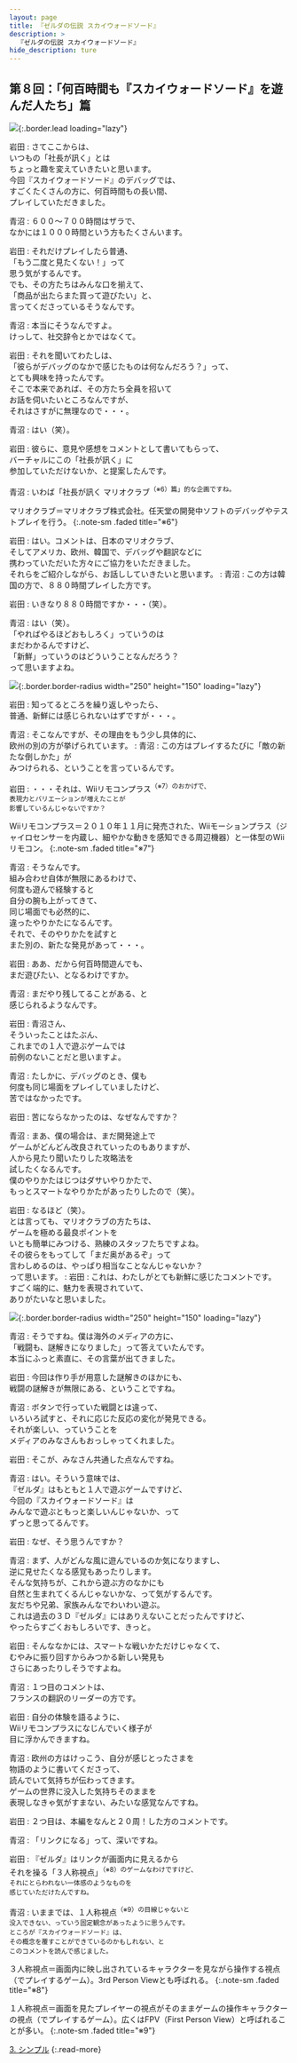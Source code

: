 ```yaml
---
layout: page
title: 『ゼルダの伝説 スカイウォードソード』
description: >
  『ゼルダの伝説 スカイウォードソード』
hide_description: ture
---
```


## 第８回：「何百時間も『スカイウォードソード』を遊んだ人たち」篇

![](/interviews/jp/wii/souj/vol8/img/mainvisual2.jpg){:.border.lead loading="lazy"}

岩田
: さてここからは、<br>いつもの「社長が訊く」とは<br>ちょっと趣を変えていきたいと思います。<br>今回『スカイウォードソード』のデバッグでは、<br>すごくたくさんの方に、何百時間もの長い間、<br>プレイしていただきました。

青沼
: ６００〜７００時間はザラで、<br>なかには１０００時間という方もたくさんいます。

岩田
: それだけプレイしたら普通、<br>「もう二度と見たくない！」って<br>思う気がするんです。<br>でも、その方たちはみんな口を揃えて、<br>「商品が出たらまた買って遊びたい」と、<br>言ってくださっているそうなんです。

青沼
: 本当にそうなんですよ。<br>けっして、社交辞令とかではなくて。

岩田
: それを聞いてわたしは、<br>「彼らがデバッグのなかで感じたものは何なんだろう？」って、<br>とても興味を持ったんです。<br>そこで本来であれば、その方たち全員を招いて<br>お話を伺いたいところなんですが、<br>それはさすがに無理なので・・・。

青沼
: はい（笑）。

岩田
: 彼らに、意見や感想をコメントとして書いてもらって、<br>バーチャルにこの「社長が訊く」に<br>参加していただけないか、と提案したんです。

青沼
: いわば「社長が訊く マリオクラブ<SUP>（※6）篇」的な企画ですね。

マリオクラブ＝マリオクラブ株式会社。任天堂の開発中ソフトのデバッグやテストプレイを行う。
{:.note-sm .faded title="※6"}

岩田
: はい。コメントは、日本のマリオクラブ、<br>そしてアメリカ、欧州、韓国で、デバッグや翻訳などに<br>携わっていただいた方々にご協力をいただきました。<br>それらをご紹介しながら、お話ししていきたいと思います。
: 青沼
: この方は韓国の方で、８８０時間プレイした方です。

岩田
: いきなり８８０時間ですか・・・（笑）。

青沼
: はい（笑）。<br>「やればやるほどおもしろく」っていうのは<br>まだわかるんですけど、<br>「新鮮」っていうのはどういうことなんだろう？<br>って思いますよね。

![](/interviews/jp/wii/souj/vol8/img/photo3.jpg){:.border.border-radius width="250" height="150" loading="lazy"}

岩田
: 知ってるところを繰り返しやったら、<br>普通、新鮮には感じられないはずですが・・・。

青沼
: そこなんですが、その理由をもう少し具体的に、<br>欧州の別の方が挙げられています。
: 青沼
: この方はプレイするたびに「敵の新たな倒しかた」が<br>みつけられる、ということを言っているんです。

岩田
: ・・・それは、Wiiリモコンプラス<SUP>（※7）のおかげで、<br>表現力とバリエーションが増えたことが<br>影響しているんじゃないですか？

Wiiリモコンプラス＝２０１０年１１月に発売された、Wiiモーションプラス（ジャイロセンサーを内蔵し、細やかな動きを感知できる周辺機器）と一体型のWiiリモコン。
{:.note-sm .faded title="※7"}

青沼
: そうなんです。<br>組み合わせ自体が無限にあるわけで、<br>何度も遊んで経験すると<br>自分の腕も上がってきて、<br>同じ場面でも必然的に、<br>違ったやりかたになるんです。<br>それで、そのやりかたを試すと<br>また別の、新たな発見があって・・・。

岩田
: ああ、だから何百時間遊んでも、<br>まだ遊びたい、となるわけですか。

青沼
: まだやり残してることがある、と<br>感じられるようなんです。

岩田
: 青沼さん、<br>そういったことはたぶん、<br>これまでの１人で遊ぶゲームでは<br>前例のないことだと思いますよ。

青沼
: たしかに、デバッグのとき、僕も<br>何度も同じ場面をプレイしていましたけど、<br>苦ではなかったです。

岩田
: 苦にならなかったのは、なぜなんですか？

青沼
: まあ、僕の場合は、まだ開発途上で<br>ゲームがどんどん改良されていったのもありますが、<br>人から見たり聞いたりした攻略法を<br>試したくなるんです。<br>僕のやりかたはじつはダサいやりかたで、<br>もっとスマートなやりかたがあったりしたので（笑）。

岩田
: なるほど（笑）。<br>とは言っても、マリオクラブの方たちは、<br>ゲームを極める最良ポイントを<br>いとも簡単にみつける、熟練のスタッフたちですよね。<br>その彼らをもってして「まだ奥があるぞ」って<br>言わしめるのは、やっぱり相当なことなんじゃないか？<br>って思います。
: 岩田
: これは、わたしがとても新鮮に感じたコメントです。<br>すごく端的に、魅力を表現されていて、<br>ありがたいなと思いました。

![](/interviews/jp/wii/souj/vol8/img/photo4.jpg){:.border.border-radius width="250" height="150" loading="lazy"}

青沼
: そうですね。僕は海外のメディアの方に、<br>「戦闘も、謎解きになりました」って答えていたんです。<br>本当にふっと素直に、その言葉が出てきました。

岩田
: 今回は作り手が用意した謎解きのほかにも、<br>戦闘の謎解きが無限にある、ということですね。

青沼
: ボタンで行っていた戦闘とは違って、<br>いろいろ試すと、それに応じた反応の変化が発見できる。<br>それが楽しい、っていうことを<br>メディアのみなさんもおっしゃってくれました。

岩田
: そこが、みなさん共通した点なんですね。

青沼
: はい。そういう意味では、<br>『ゼルダ』はもともと１人で遊ぶゲームですけど、<br>今回の『スカイウォードソード』は<br>みんなで遊ぶともっと楽しいんじゃないか、って<br>ずっと思ってるんです。

岩田
: なぜ、そう思うんですか？

青沼
: まず、人がどんな風に遊んでいるのか気になりますし、<br>逆に見せたくなる感覚もあったりします。<br>そんな気持ちが、これから遊ぶ方のなかにも<br>自然と生まれてくるんじゃないかな、って気がするんです。<br>友だちや兄弟、家族みんなでわいわい遊ぶ。<br>これは過去の３Ｄ『ゼルダ』にはありえないことだったんですけど、<br>やったらすごくおもしろいです、きっと。

岩田
: そんななかには、スマートな戦いかただけじゃなくて、<br>むやみに振り回すからみつかる新しい発見も<br>さらにあったりしそうですよね。

青沼
: １つ目のコメントは、<br>フランスの翻訳のリーダーの方です。

岩田
: 自分の体験を語るように、<br>Wiiリモコンプラスになじんでいく様子が<br>目に浮かんできますね。

青沼
: 欧州の方はけっこう、自分が感じとったさまを<br>物語のように書いてくださって、<br>読んでいて気持ちが伝わってきます。<br>ゲームの世界に没入した気持ちそのままを<br>表現しなきゃ気がすまない、みたいな感覚なんですね。

岩田
: ２つ目は、本編をなんと２０周！した方のコメントです。

青沼
: 「リンクになる」って、深いですね。

岩田
: 『ゼルダ』はリンクが画面内に見えるから<br>それを操る「３人称視点」<SUP>（※8）のゲームなわけですけど、<br>それにとらわれない一体感のようなものを<br>感じていただけたんですね。

青沼
: いままでは、１人称視点<SUP>（※9）の目線じゃないと<br>没入できない、っていう固定観念があったように思うんです。<br>ところが『スカイウォードソード』は、<br>その概念を覆すことができているのかもしれない、と<br>このコメントを読んで感じました。

３人称視点＝画面内に映し出されているキャラクターを見ながら操作する視点（でプレイするゲーム）。3rd Person Viewとも呼ばれる。
{:.note-sm .faded title="※8"}

１人称視点＝画面を見たプレイヤーの視点がそのままゲームの操作キャラクターの視点（でプレイするゲーム）。広くはFPV（First Person View）と呼ばれることが多い。
{:.note-sm .faded title="※9"}

[3. シンプル](3.md)
{:.read-more}

